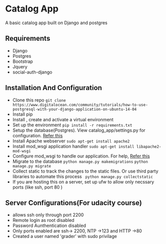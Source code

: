 # Catalog App
A basic catalog app built on Django and postgres
## Requirements
- Django
- Postgres
- Bootstrap
- Jquery
- social-auth-django
## Installation And Configuration
- Clone this repo
```git clone https://www.digitalocean.com/community/tutorials/how-to-use-postgresql-with-your-django-application-on-ubuntu-14-04```
- Install pip
- Install , create and activate a virtual environment
- Set up the environment
``` pip install -r requirements.txt ```
- Setup the database(Postgres). View catalog_app/settings.py for configuration. [Refer this](https://www.digitalocean.com/community/tutorials/how-to-use-postgresql-with-your-django-application-on-ubuntu-14-04)
- Install Apache webserver
```sudo apt-get install apache2```
- Install mod_wsgi application handler 
```sudo apt-get install libapache2-mod-wsgi```
- Configure mod_wsgi to handle our application. For help, [Refer this](https://docs.djangoproject.com/en/1.11/howto/deployment/wsgi/modwsgi/)
- Migrate to the database
```python manage.py makemigrations```
```python manage.py migrate```
- Collect static to track the changes to the static files. Or use third party libraries to automate this process
``` python manage.py collectstatic```
- If you are hosting this on a server, set up ufw to allow only necssary ports (like ssh, port 80 )

## Server Configurations(For udacity course)
- allows ssh only through port 2200
- Remote login as root disabled
- Password Aunthentication disabled
- Only ports enabled are ssh-> 2200, NTP ->123 and HTTP ->80
- Created a user named 'grader' with sudo privilage



